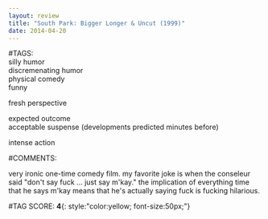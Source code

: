 ```yaml
---  
layout: review  
title: "South Park: Bigger Longer & Uncut (1999)"  
date: 2014-04-20  
---  
```

  
#TAGS:  
silly humor  
discremenating humor  
physical comedy  
funny  
  
fresh perspective  
  
expected outcome  
acceptable suspense (developments predicted minutes before)  
  
intense action  
  
#COMMENTS:  
  
very ironic one-time comedy film. my favorite joke is when the conseleur said "don't say fuck ... just say m'kay." the implication of everything time that he says m'kay means that he's actually saying fuck is fucking hilarious.  
  
  
  
  
  
#TAG SCORE: **4**{: style:"color:yellow; font-size:50px;"}  
